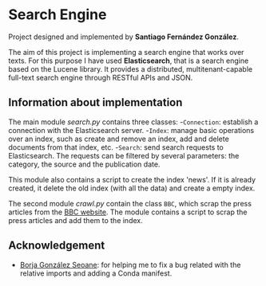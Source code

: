 # Search Engine

Project designed and implemented by **Santiago Fernández González**.

The aim of this project is implementing a search engine that works over texts. For this purpose I have used **Elasticsearch**, that is a search engine based on the Lucene library. It provides a distributed, multitenant-capable full-text search engine through RESTful APIs and JSON.


## Information about implementation

The main module *search.py* contains three classes: 
-`Connection`: establish a connection with the Elasticsearch server. 
-`Index`: manage basic operations over an index, such as create and remove an index, add and delete documents from that index, etc.
-`Search`: send search requests to Elasticsearch. The requests can be filtered by several parameters: the category, the source and the publication date. 

This module also contains a script to create the index 'news'. If it is already created, it delete the old index (with all the data) and create a empty index.

The second module *crawl.py* contain the class `BBC`, which scrap the press articles from the [BBC website](https://www.bbc.com). The module contains a script to scrap the press articles and add them to the index.


## Acknowledgement
- [Borja González Seoane](https://github.com/GlezSeoane): for helping me to fix a bug related with the relative imports and adding a Conda manifest.